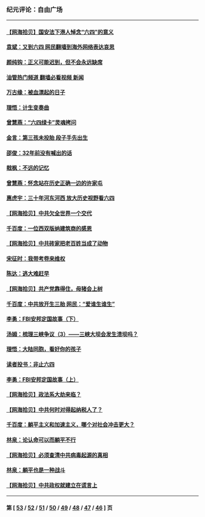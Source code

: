 ### 纪元评论：自由广场
---
#### [【网海拾贝】国安法下港人悼念“六四”的意义](../../pages/nsc993/n13001039.md?06060330) 
#### [袁斌：又到六四 网民翻墙到海外网络表达哀思](../../pages/nsc993/n13000995.md?06060330) 
#### [颜纯钩：正义可能迟到，但不会永远缺席](../../pages/nsc993/n13000920.md?06060330) 
#### [油管热门频道 翻墙必看视频 新闻](ok?06060330)
#### [万古缘：被血漂起的日子](../../pages/nsc993/n13000914.md?06060330) 
#### [理悟：计生变奏曲](../../pages/nsc993/n13000414.md?06060330) 
#### [曾慧燕：“六四绿卡”灵魂拷问](../../pages/nsc993/n13000277.md?06060330) 
#### [金言：第三孩未投胎 段子手先出生](../../pages/nsc993/n13000215.md?06060330) 
#### [邵俊：32年前没有喊出的话](../../pages/nsc993/n13000181.md?06060330) 
#### [戟枫：不远的记忆](../../pages/nsc993/n13000121.md?06060330) 
#### [曾慧燕：怀念站在历史正确一边的许家屯](../../pages/nsc993/n13000073.md?06060330) 
#### [惠虎宇：三十年河东河西 放大历史视野看六四](../../pages/nsc993/n13000018.md?06060330) 
#### [【网海拾贝】中共欠全世界一个交代](../../pages/nsc993/n12998706.md?06060330) 
#### [千百度：一位西双版纳建筑商的感恩](../../pages/nsc993/n12998487.md?06060330) 
#### [【网海拾贝】中共砖家把老百姓当成了动物](../../pages/nsc993/n12993483.md?06060330) 
#### [宋征时：我带考卷来维权](../../pages/nsc993/n12994088.md?06060330) 
#### [陈达：逃大难赶早](../../pages/nsc993/n12993569.md?06060330) 
#### [【网海拾贝】共产党靠得住，母猪会上树](../../pages/nsc993/n12990730.md?06060330) 
#### [千百度：中共放开生三胎 网民：“爱谁生谁生”](../../pages/nsc993/n12990644.md?06060330) 
#### [李勇：FBI安邦定国故事（下）](../../pages/nsc993/n12987854.md?06060330) 
#### [汤姆：梳理三峡争议（3）——三峡大坝会发生溃坝吗？](../../pages/nsc993/n12989806.md?06060330) 
#### [理悟：大陆同胞，看好你的孩子](../../pages/nsc993/n12989778.md?06060330) 
#### [读者投书：非止六四](../../pages/nsc993/n12989673.md?06060330) 
#### [李勇：FBI安邦定国故事（上）](../../pages/nsc993/n12987749.md?06060330) 
#### [【网海拾贝】政法系大劫来临？](../../pages/nsc993/n12987596.md?06060330) 
#### [【网海拾贝】中共何时对得起纳税人了？](../../pages/nsc993/n12985578.md?06060330) 
#### [千百度：躺平主义和加速主义，哪个对社会冲击更大？](../../pages/nsc993/n12985512.md?06060330) 
#### [林泉：论认命可以而躺平不行](../../pages/nsc993/n12985505.md?06060330) 
#### [【网海拾贝】必须查清中共病毒起源的真相](../../pages/nsc993/n12984276.md?06060330) 
#### [林泉：躺平也是一种战斗](../../pages/nsc993/n12984194.md?06060330) 
#### [【网海拾贝】中共政权就建立在谎言上](../../pages/nsc993/n12981880.md?06060330) 

---
#### 第 [ [53](./53.md?06060330) / [52](./52.md?06060330) / [51](./51.md?06060330) / [50](./50.md?06060330) / [49](./49.md?06060330) / [48](./48.md?06060330) / [47](./47.md?06060330) / [46](./46.md?06060330) ] 页
